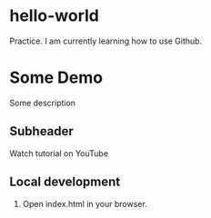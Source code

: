 # hello-world
Practice. I am currently learning how to use Github.

# Some Demo

Some description


## Subheader


Watch tutorial on YouTube

## Local development

1. Open index.html in your browser.
